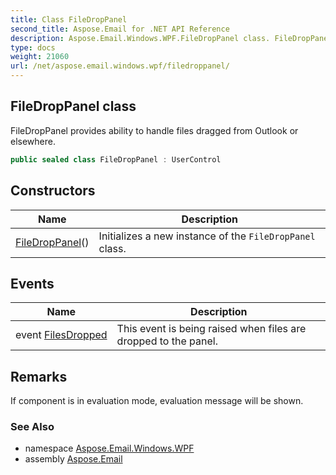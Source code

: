 ```yaml
---
title: Class FileDropPanel
second_title: Aspose.Email for .NET API Reference
description: Aspose.Email.Windows.WPF.FileDropPanel class. FileDropPanel provides ability to handle files dragged from Outlook or elsewhere
type: docs
weight: 21060
url: /net/aspose.email.windows.wpf/filedroppanel/
---
```

## FileDropPanel class

FileDropPanel provides ability to handle files dragged from Outlook or elsewhere.

```csharp
public sealed class FileDropPanel : UserControl
```

## Constructors

| Name | Description |
| --- | --- |
| [FileDropPanel](filedroppanel/)() | Initializes a new instance of the `FileDropPanel` class. |

## Events

| Name | Description |
| --- | --- |
| event [FilesDropped](../../aspose.email.windows.wpf/filedroppanel/filesdropped/) | This event is being raised when files are dropped to the panel. |

## Remarks

If component is in evaluation mode, evaluation message will be shown.

### See Also

* namespace [Aspose.Email.Windows.WPF](../../aspose.email.windows.wpf/)
* assembly [Aspose.Email](../../)


